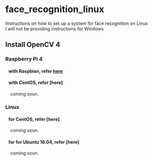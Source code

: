 # face_recognition_linux
Instructions on how to set up a system for face recognition on Linux  
I will not be providing instructions for Windows
## Install OpenCV 4
### Raspberry Pi 4 
####    with Raspbian, refer [here](0_raspberry_pi_4.md)  
####    with CentOS, refer [here]  
    coming soon.  
### Linux
####    for CentOS, refer [here]
    coming soon.  
####    for for Ubuntu 18.04, refer [here]
    coming soon.  
